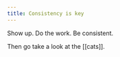 ```yaml
---
title: Consistency is key
---
```


Show up. Do the work. Be consistent.

Then go take a look at the [[cats]].
